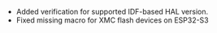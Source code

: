 - Added verification for supported IDF-based HAL version.
- Fixed missing macro for XMC flash devices on ESP32-S3
